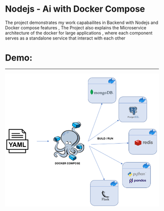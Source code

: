 # Nodejs - Ai with Docker Compose

The project demonstrates my work capabailites in Backend with Nodejs and Docker compose features ,
The Project also explains the Microservice architecture of the docker for large applications , where each component serves as a standalone service that interact with each other

# Demo:

---

![MicroService Architecture](./assets/compose.png)
